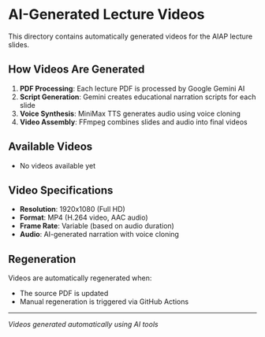 # AI-Generated Lecture Videos

This directory contains automatically generated videos for the AIAP lecture slides.

## How Videos Are Generated

1. **PDF Processing**: Each lecture PDF is processed by Google Gemini AI
2. **Script Generation**: Gemini creates educational narration scripts for each slide
3. **Voice Synthesis**: MiniMax TTS generates audio using voice cloning
4. **Video Assembly**: FFmpeg combines slides and audio into final videos

## Available Videos

- No videos available yet

## Video Specifications

- **Resolution**: 1920x1080 (Full HD)
- **Format**: MP4 (H.264 video, AAC audio)
- **Frame Rate**: Variable (based on audio duration)
- **Audio**: AI-generated narration with voice cloning

## Regeneration

Videos are automatically regenerated when:
- The source PDF is updated
- Manual regeneration is triggered via GitHub Actions

---

*Videos generated automatically using AI tools*
